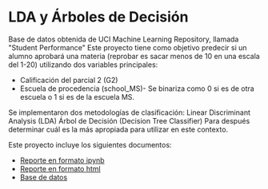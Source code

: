 # LDA y Árboles de Decisión
Base de datos obtenida de UCI Machine Learning Repository, llamada "Student Performance"
Este proyecto tiene como objetivo predecir si un alumno aprobará una materia (reprobar es sacar menos de 10 en una escala del 1-20) utilizando dos variables principales:
- Calificación del parcial 2 (G2)
- Escuela de procedencia (school_MS)- Se binariza como 0 si es de otra escuela o 1 si es de la escuela MS. 

Se implementaron dos metodologías de clasificación:
Linear Discriminant Analysis (LDA)
Árbol de Decisión (Decision Tree Classifier)
Para después determinar cuál es la más apropiada para utilizar en este contexto. 

Este proyecto incluye los siguientes documentos:
- [Reporte en formato ipynb](./jupiter22.ipynb)
- [Reporte en formato html](./html22.html)
- [Base de datos](./student.csv)
